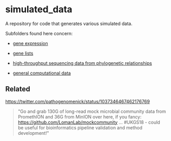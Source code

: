 # simulated_data
A repository for code that generates various simulated data.

Subfolders found here concern:

* [gene expression](https://github.com/fomightez/simulated_data/tree/master/gene_expression)

* [gene lists](https://github.com/fomightez/simulated_data/tree/master/gene_lists)

* [high-throughput sequencing data from phylogenetic relationships](https://github.com/fomightez/simulated_data/tree/master/across_phylogeny)

* [general computational data](https://github.com/fomightez/simulated_data/tree/master/general)



Related
-------

https://twitter.com/pathogenomenick/status/1037346467462176769
>"Go and grab 130G of long-read mock microbial community data from PromethION and 36G from MinION over here, if you fancy:
https://github.com/LomanLab/mockcommunity … #UKGS18 - could be useful for bioinformatics pipeline validation and method development!"


